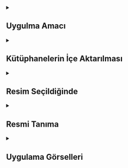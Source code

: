 <details>
    <summary><h2>Uygulma Amacı</h2></summary>
  Uygulama, kullanıcıların fotoğraf kütüphanesinden bir resim seçmesini sağlar ve ardından bu resmi tanımlamak için makine öğrenimi modelini kullanır.
  </details> 
  
  <details>
    <summary><h2>Kütüphanelerin İçe Aktarılması</h2></summary>
    CoreML: Makine öğrenimi modelleri ile çalışmak için kullanılır.
    Vision: Görsel analiz ve tanıma işlemleri için kullanılır.
    
    ```
    import CoreML
    import Vision
    ```
  </details> 

  <details>
    <summary><h2>Resim Seçildiğinde</h2></summary>
    Kullanıcı bir resim seçtiğinde bu işlev tetiklenir. Resim UIImage formatından CIImage formatına dönüştürülür ve recongizeImage fonksiyonu çağrılır.

    
    ```
    func imagePickerController(_ picker: UIImagePickerController, didFinishPickingMediaWithInfo info: [UIImagePickerController.InfoKey : Any]) {
    guard let image = info[.originalImage] as? UIImage else { return }
    imageView.image = image
    self.dismiss(animated: true, completion: nil)

    if let ciImage = CIImage(image: imageView.image!) {
        choosenIamge = ciImage
    }
    
    recongizeImage(image: choosenIamge)
    }


    ```
  </details> 




<details>
    <summary><h2>Resmi Tanıma</h2></summary>
    Seçilen resmi tanımak için VNCoreMLModel kullanarak bir istek oluşturur ve modeli kullanarak resmi sınıflandırır.
    Sonuçlar alındığında, sonuçlar resultLabel üzerinde gösterilir.

    
    ```
    func recongizeImage(image: CIImage){
    //1. Request
    //2. Handler
    resultLabel.text = "Finding...."
    if let model = try? VNCoreMLModel(for: MobileNetV2().model)  {
        let request = VNCoreMLRequest(model: model) { (vnrequest , error ) in
            if let results = vnrequest.results as? [VNClassificationObservation] {
                if results.count > 0 {
                    let topResults = results.first
                    
                    DispatchQueue.main.async {
                        let confidanceLevel = (topResults?.confidence ?? 0) * 100
                        let rounded = Int(confidanceLevel * 100 ) / 100
                        self.resultLabel.text = "\(rounded)% It's \(topResults!.identifier)"
                    }
                }
            }
        }
        let handler = VNImageRequestHandler(ciImage: image)
        DispatchQueue.global(qos: .userInteractive).async {
            do{
                try handler.perform([request])
            } catch {
                print("error")
            }
        }
     }
    }



    ```
  </details>

  
  
  
<details>
    <summary><h2>Uygulama Görselleri </h2></summary>
    
    
 <table style="width: 100%;">
    <tr>
        <td style="text-align: center; width: 16.67%;">
            <h4 style="font-size: 14px;">Goruntu Islme Sonuclari 1 </h4>
            <img src="https://github.com/user-attachments/assets/2b0ef975-1fcd-4680-9d7e-a545cf4fdb39" style="width: 100%; height: auto;">
        </td>
        <td style="text-align: center; width: 16.67%;">
            <h4 style="font-size: 14px;">Goruntu Islme Sonuclari 2</h4>
            <img src="https://github.com/user-attachments/assets/6c1c2e26-2d45-4c9b-a34b-f06eeab20c14" style="width: 100%; height: auto;">
        </td>
      <td style="text-align: center; width: 16.67%;">
            <h4 style="font-size: 14px;">Goruntu Islme Sonuclari 3</h4>
            <img src="https://github.com/user-attachments/assets/88838ad5-0166-4804-b627-fdbdc8174dbd" style="width: 100%; height: auto;">
        </td>
    </tr>
</table>
  </details> 
